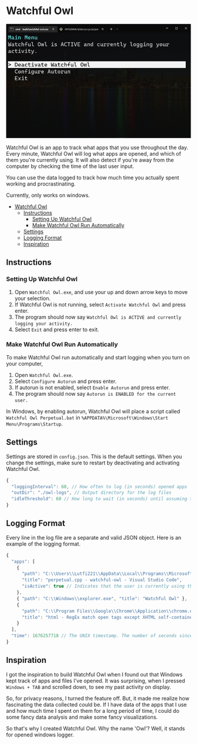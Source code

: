 # Watchful Owl

![Main menu of Watchful Owl](./docs/assets/main%20menu.png)

Watchful Owl is an app to track what apps that you use throughout the day. Every minute, Watchful Owl will log what apps are opened, and which of them you're currently using. It will also detect if you're away from the computer by checking the time of the last user input.

You can use the data logged to track how much time you actually spent working and procrastinating.

Currently, only works on windows.

- [Watchful Owl](#watchful-owl)
  - [Instructions](#instructions)
    - [Setting Up Watchful Owl](#setting-up-watchful-owl)
    - [Make Watchful Owl Run Automatically](#make-watchful-owl-run-automatically)
  - [Settings](#settings)
  - [Logging Format](#logging-format)
  - [Inspiration](#inspiration)

## Instructions

### Setting Up Watchful Owl

1. Open `Watchful Owl.exe`, and use your up and down arrow keys to move your selection.
2. If Watchful Owl is not running, select `Activate Watchful Owl` and press enter.
3. The program should now say `Watchful Owl is ACTIVE and currently logging your activity.`
4. Select `Exit` and press enter to exit.

### Make Watchful Owl Run Automatically

To make Watchful Owl run automatically and start logging when you turn on your computer,

1. Open `Watchful Owl.exe`.
2. Select `Configure Autorun` and press enter.
3. If autorun is not enabled, select `Enable Autorun` and press enter.
4. The program should now say `Autorun is ENABLED for the current user.`

In Windows, by enabling autorun, Watchful Owl will place a script called `Watchful Owl Perpetual.bat` in `%APPDATA%\Microsoft\Windows\Start Menu\Programs\Startup`.

## Settings

Settings are stored in `config.json`. This is the default settings. When you change the settings, make sure to restart by deactivating and activating Watchful Owl.

```js
{
  "loggingInterval": 60, // How often to log (in seconds) opened apps
  "outDir": "./owl-logs", // Output directory for the log files
  "idleThreshold": 60 // How long to wait (in seconds) until assuming the user is away from the computer
}
```

## Logging Format

Every line in the log file are a separate and valid JSON object. Here is an example of the logging format.

```js
{
  "apps": [
    {
      "path": "C:\\Users\\Lutfi221\\AppData\\Local\\Programs\\Microsoft VS Code\\Code.exe",
      "title": "perpetual.cpp - watchful-owl - Visual Studio Code",
      "isActive": true // Indicates that the user is currently using this app.
    },
    { "path": "C:\\Windows\\explorer.exe", "title": "Watchful Owl" },
    {
      "path": "C:\\Program Files\\Google\\Chrome\\Application\\chrome.exe",
      "title": "html - RegEx match open tags except XHTML self-contained tags - Stack Overflow"
    }
  ],
  "time": 1676257718 // The UNIX timestamp. The number of seconds since the unix epoch
}
```

## Inspiration

I got the inspiration to build Watchful Owl when I found out that Windows kept track of apps and files I've opened. It was surprising, when I pressed `Windows + TAB` and scrolled down, to see my past activity on display.

So, for privacy reasons, I turned the feature off. But, it made me realize how fascinating the data collected could be. If I have data of the apps that I use and how much time I spent on them for a long period of time, I could do some fancy data analysis and make some fancy visualizations.

So that's why I created Watchful Owl. Why the name 'Owl'? Well, it stands for opened windows logger.
